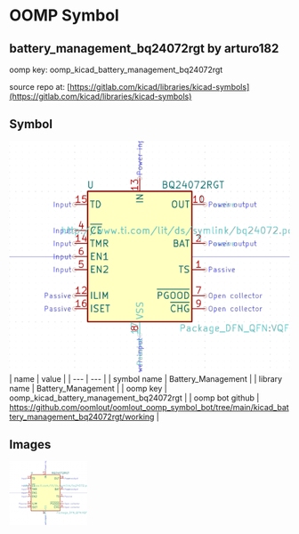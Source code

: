 # OOMP Symbol  
## battery_management_bq24072rgt  by arturo182  
  
oomp key: oomp_kicad_battery_management_bq24072rgt  
  
source repo at: [https://gitlab.com/kicad/libraries/kicad-symbols](https://gitlab.com/kicad/libraries/kicad-symbols)  
## Symbol  
  
[![working.png](working_600.png)](working.png)  
| name | value | 
| --- | --- | 
| symbol name | Battery_Management | 
| library name | Battery_Management | 
| oomp key | oomp_kicad_battery_management_bq24072rgt | 
| oomp bot github | https://github.com/oomlout/oomlout_oomp_symbol_bot/tree/main/kicad_battery_management_bq24072rgt/working | 
## Images  
  
[![working.png](working_140.png)](working.png)  
